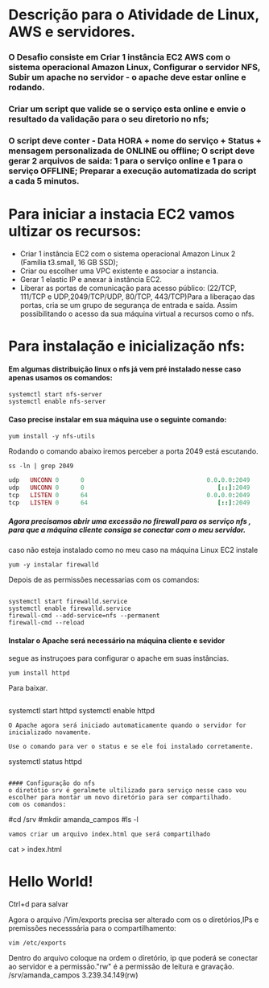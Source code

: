 # Descrição para o Atividade de Linux, AWS e servidores.


### O Desafio consiste em Criar 1 instância EC2 AWS com o sistema operacional Amazon Linux, Configurar o servidor NFS, Subir um apache no servidor - o apache deve estar online e rodando. 
### Criar um script que valide se o serviço esta online e envie o resultado da validação para o seu diretorio no nfs;
### O script deve conter - Data HORA + nome do serviço + Status + mensagem personalizada de ONLINE ou offline; O script deve gerar 2 arquivos de saida: 1 para o serviço online e 1 para o serviço OFFLINE; Preparar a execução automatizada do script a cada 5 minutos.


# Para iniciar a instacia EC2 vamos ultizar os recursos:
- Criar 1 instância EC2 com o sistema operacional Amazon Linux 2 (Família t3.small, 16 GB SSD);
- Criar ou escolher uma VPC existente e associar a instancia.
- Gerar 1 elastic IP e anexar à instância EC2.
- Liberar as portas de comunicação para acesso público: (22/TCP, 111/TCP e UDP,2049/TCP/UDP, 80/TCP, 443/TCP)Para a liberaçao das portas, cria se um grupo de segurança de entrada e saída. Assim possibilitando o acesso da sua máquina virtual a recursos como o nfs.


 # Para instalação e inicialização nfs:
#### Em algumas distribuição linux o nfs já vem pré instalado nesse caso apenas usamos os comandos:


 ```
 systemctl start nfs-server
 systemctl enable nfs-server

```
#### Caso precise instalar em sua máquina use o seguinte comando:

```
yum install -y nfs-utils

```
Rodando o comando abaixo iremos perceber a porta 2049 está escutando.
```
ss -ln | grep 2049
```
```ruby
udp   UNCONN 0      0                                  0.0.0.0:2049             0.0.0.0:*           
udp   UNCONN 0      0                                     [::]:2049                [::]:*           
tcp   LISTEN 0      64                                 0.0.0.0:2049             0.0.0.0:*           
tcp   LISTEN 0      64                                    [::]:2049                [::]:*
```

##### Agora precisamos abrir uma excessão no firewall para os serviço nfs , para que a máquina cliente consiga se conectar com o meu servidor.

caso não esteja instalado como no meu caso na máquina Linux EC2
instale
```
yum -y instalar firewalld

```
Depois de as permissões necessarias com os comandos:
```

systemctl start firewalld.service
systemctl enable firewalld.service
firewall-cmd --add-service=nfs --permanent
firewall-cmd --reload

```
#### Instalar o Apache será necessário na máquina cliente e sevidor 
segue as instruçoes para configurar o apache em suas instâncias.
```
yum install httpd
```
Para baixar.
```
```
systemctl start httpd
systemctl enable httpd
```
O Apache agora será iniciado automaticamente quando o servidor for inicializado novamente.

Use o comando para ver o status e se ele foi instalado corretamente.
```
systemctl status httpd
```

#### Configuração do nfs 
o diretótio srv é geralmete ultilizado para serviço nesse caso vou escolher para montar um novo diretório para ser compartilhado.
com os comandos:
```
#cd /srv
#mkdir amanda_campos
#ls -l
```
vamos criar um arquivo index.html que será compartilhado
```
cat > index.html
<h1> Hello World!</h1>
Ctrl+d para salvar

Agora o arquivo /Vim/exports precisa ser alterado com os o diretórios,IPs e premissões necesssária para o compartilhamento:
```
vim /etc/exports
```
Dentro do arquivo coloque na ordem o diretório, ip que poderá se conectar ao servidor e a permissão."rw" é a permissão de leitura e gravação.
/srv/amanda_campos 3.239.34.149(rw)





